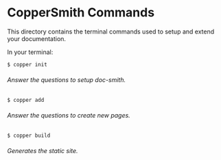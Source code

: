 # CopperSmith Commands

This directory contains the terminal commands used to setup and extend your documentation.

In your terminal:

```
$ copper init
```
###### Answer the questions to setup doc-smith.

```
$ copper add
```
###### Answer the questions to create new pages.

```
$ copper build
```
###### Generates the static site.
